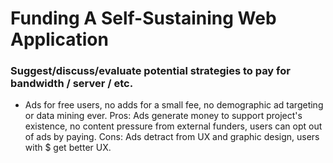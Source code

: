 <h1>Funding A Self-Sustaining Web Application</h1>

<h3>Suggest/discuss/evaluate potential strategies to pay for bandwidth / server / etc.</h3>

* Ads for free users, no adds for a small fee, no demographic ad targeting or data mining ever.
Pros: Ads generate money to support project's existence, no content pressure from external funders, users can opt out of ads by paying. 
Cons: Ads detract from UX and graphic design, users with $ get better UX.